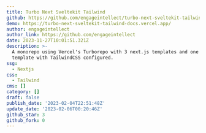 ```yaml
---
title: Turbo Next Sveltekit Tailwind
github: https://github.com/engageintellect/turbo-next-sveltekit-tailwind
demo: https://turbo-next-sveltekit-tailwind-docs.vercel.app/
author: engageintellect
author_link: https://github.com/engageintellect
date: 2023-11-27T10:01:51.321Z
description: >-
  A monorepo using Vercel's Turborepo with 3 next.js templates and one sveltekit
  template with TailwindCSS configured.
ssg:
  - Nextjs
css:
  - Tailwind
cms: []
category: []
draft: false
publish_date: '2023-02-04T22:51:48Z'
update_date: '2023-02-06T00:20:46Z'
github_star: 3
github_fork: 0
---
```

